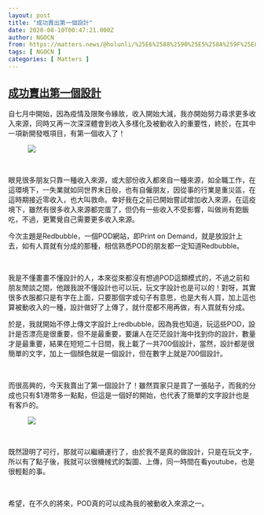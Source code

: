 ```yaml
---
layout: post
title: "成功賣出第一個設計"
date: 2020-08-10T00:47:21.000Z
author: NGOCN
from: https://matters.news/@holunli/%25E6%2588%2590%25E5%258A%259F%25E8%25B3%25A3%25E5%2587%25BA%25E7%25AC%25AC%25E4%25B8%2580%25E5%2580%258B%25E8%25A8%25AD%25E8%25A8%2588-bafyreidudgc5hjhvkobio6fouodebkqz6jls2sdmgylonncrbwo3vi7ayu
tags: [ NGOCN ]
categories: [ Matters ]
---
```

<!--1597020441000-->
[成功賣出第一個設計](https://matters.news/@holunli/%25E6%2588%2590%25E5%258A%259F%25E8%25B3%25A3%25E5%2587%25BA%25E7%25AC%25AC%25E4%25B8%2580%25E5%2580%258B%25E8%25A8%25AD%25E8%25A8%2588-bafyreidudgc5hjhvkobio6fouodebkqz6jls2sdmgylonncrbwo3vi7ayu)
------

<div>
<p>自七月中開始，因為疫情及限聚令緣故，收入開始大減，我亦開始努力尋求更多收入來源，同時又再一次深深體會到收入多樣化及被動收入的重要性，終於，在其中一項新開發嘅項目，有第一個收入了！</p><figure class="image"><picture><source type="image/webp" media="(min-width: 768px)" srcset="https://assets.matters.news/processed/1080w/embed/d943c679-06e5-4c00-afc4-71c391ce1752.webp" onerror="this.srcset='https://assets.matters.news/embed/d943c679-06e5-4c00-afc4-71c391ce1752.png'"><source media="(min-width: 768px)" srcset="https://assets.matters.news/processed/1080w/embed/d943c679-06e5-4c00-afc4-71c391ce1752.png" onerror="this.srcset='https://assets.matters.news/embed/d943c679-06e5-4c00-afc4-71c391ce1752.png'"><source type="image/webp" srcset="https://assets.matters.news/processed/540w/embed/d943c679-06e5-4c00-afc4-71c391ce1752.webp"><img src="https://assets.matters.news/embed/d943c679-06e5-4c00-afc4-71c391ce1752.png" srcset="https://assets.matters.news/processed/540w/embed/d943c679-06e5-4c00-afc4-71c391ce1752.png" loading="lazy" referrerpolicy="no-referrer"></picture><figcaption><span></span></figcaption></figure><p><br></p><p>眼見很多朋友只靠一種收入來源，或大部份收入都來自一種來源，如全職工作，在這環境下，一失業就如同世界末日般，也有自僱朋友，因從事的行業是重災區，在這時期接近零收入，也大叫救命。幸好我在之前已開始嘗試增加收入來源，在這疫境下，雖然有很多收入來源都完蛋了，但仍有一些收入不受影響，叫做尚有飽飯吃，不過，更驚覺自己需要更多收入來源。</p><p>今次主題是Redbubble，一個POD網站，即Print on Demand，就是放設計上去，如有人買就有分成的那種，相信熟悉POD的朋友都一定知道Redbubble。</p><p><br></p><p>我是不懂畫畫不懂設計的人，本來從來都沒有想過POD這類模式的，不過之前和朋友閒談之間，他跟我說不懂設計也可以玩，玩文字設計也是可以的！對呀，其實很多衣服都只是有字在上面，只要那個字或句子有意思，也是大有人買，加上這也算被動收入的一種，設計做好了上傳了，就什麼都不用再做，有人買就有分成。</p><p>於是，我就開始不停上傳文字設計上redbubble，因為我也知道，玩這些POD，設計是否漂亮是很重要，但不是最重要，要讓人在茫茫設計海中找到你的設計，數量才是最重要，結果在短短二十日間，我上載了一共700個設計，當然，設計都是很簡單的文字，加上一個顏色就是一個設計，但在數字上就是700個設計。</p><p><br></p><p>而很高興的，今天我賣出了第一個設計了！雖然買家只是買了一張貼子，而我的分成也只有$1港幣多一點點，但這是一個好的開始，也代表了簡單的文字設計也是有客戶的。</p><figure class="image"><picture><source type="image/webp" media="(min-width: 768px)" srcset="https://assets.matters.news/processed/1080w/embed/f32fd71d-c1b7-43cb-adb8-e74115389dce.webp" onerror="this.srcset='https://assets.matters.news/embed/f32fd71d-c1b7-43cb-adb8-e74115389dce.png'"><source media="(min-width: 768px)" srcset="https://assets.matters.news/processed/1080w/embed/f32fd71d-c1b7-43cb-adb8-e74115389dce.png" onerror="this.srcset='https://assets.matters.news/embed/f32fd71d-c1b7-43cb-adb8-e74115389dce.png'"><source type="image/webp" srcset="https://assets.matters.news/processed/540w/embed/f32fd71d-c1b7-43cb-adb8-e74115389dce.webp"><img src="https://assets.matters.news/embed/f32fd71d-c1b7-43cb-adb8-e74115389dce.png" srcset="https://assets.matters.news/processed/540w/embed/f32fd71d-c1b7-43cb-adb8-e74115389dce.png" loading="lazy" referrerpolicy="no-referrer"></picture><figcaption><span></span></figcaption></figure><p><br></p><p>既然證明了可行，那就可以繼續運行了，由於我不是真的做設計，只是在玩文字，所以有了點子後，我就可以很機械式的製圖、上傳，同一時間在看youtube，也是很輕鬆的事。</p><p><br></p><p>希望，在不久的將來，POD真的可以成為我的被動收入來源之一。</p>
</div>
